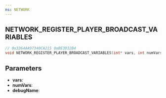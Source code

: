 ```yaml
---
ns: NETWORK
---
```

## NETWORK_REGISTER_PLAYER_BROADCAST_VARIABLES

```c
// 0x3364AA97340CA215 0xBE3D32B4
void NETWORK_REGISTER_PLAYER_BROADCAST_VARIABLES(int* vars, int numVars, char* debugName);
```


## Parameters
* **vars**: 
* **numVars**: 
* **debugName**: 
